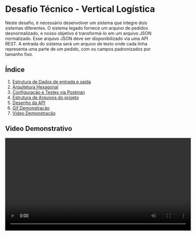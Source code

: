 # Desafio Técnico - Vertical Logística

Neste desafio, é necessário desenvolver um sistema que integre dois sistemas diferentes. O sistema legado fornece um arquivo de pedidos desnormalizado, e nosso objetivo é transformá-lo em um arquivo JSON normalizado. Esse arquivo JSON deve ser disponibilizado via uma API REST. A entrada do sistema será um arquivo de texto onde cada linha representa uma parte de um pedido, com os campos padronizados por tamanho fixo.

## Índice

1. [Estrutura de Dados de entrada e saída](docs/estrutura_de_dados.md)
2. [Arquitetura Hexagonal](docs/arquitetura_hexagona.md)
3. [Configuração e Testes via Postman](docs/configuracao.md)
4. [Estrutura de Arquivos do projeto](docs/estrutura_de_arquivos.md)
5. [Desenho da API](docs/desenho_API.md)
6. [Gif Demonstração](docs/demo.gif)
7. [Video Demonstração](docs/demo.mp4)

## Video Demonstrativo

<video width="600" controls>
  <source src="docs/demo2.mp4" type="video/mp4">
  Seu navegador não suporta o elemento de vídeo.
</video>
